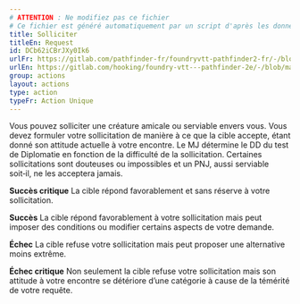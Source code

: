 ```yaml
---
# ATTENTION : Ne modifiez pas ce fichier
# Ce fichier est généré automatiquement par un script d'après les données du module Foundry VTT officiel et de sa traduction
title: Solliciter
titleEn: Request
id: DCb62iCBrJXy0Ik6
urlFr: https://gitlab.com/pathfinder-fr/foundryvtt-pathfinder2-fr/-/blob/master/data/actions/DCb62iCBrJXy0Ik6.htm
urlEn: https://gitlab.com/hooking/foundry-vtt---pathfinder-2e/-/blob/master/packs/data/actions.db/request.json
group: actions
layout: actions
type: action
typeFr: Action Unique
---
```

Vous pouvez solliciter une créature amicale ou serviable envers vous. Vous devez formuler votre sollicitation de manière à ce que la cible accepte, étant donné son attitude actuelle à votre encontre. Le MJ détermine le DD du test de <span data-pf2-action="request" data-pf2-glyph="A">Diplomatie en fonction de la difficulté de la sollicitation. Certaines sollicitations sont douteuses ou impossibles et un PNJ, aussi serviable soit‑il, ne les acceptera jamais.

**Succès critique** La cible répond favorablement et sans réserve à votre sollicitation.

**Succès** La cible répond favorablement à votre sollicitation mais peut imposer des conditions ou modifier certains aspects de votre demande.

**Échec** La cible refuse votre sollicitation mais peut proposer une alternative moins extrême.

**Échec critique** Non seulement la cible refuse votre sollicitation mais son attitude à votre encontre se détériore d’une catégorie à cause de la témérité de votre requête.
